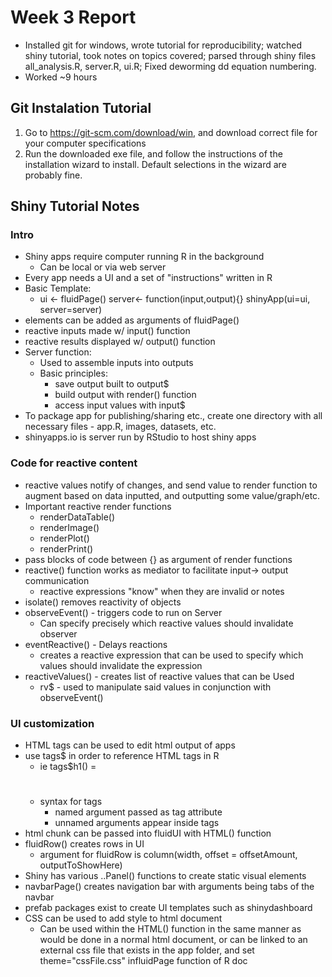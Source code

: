 # Week 3 Report
* Installed git for windows, wrote tutorial for reproducibility; watched shiny tutorial, took notes on topics covered; parsed through shiny files all_analysis.R, server.R, ui.R; Fixed deworming dd equation numbering.
* Worked ~9 hours

## Git Instalation Tutorial 

1. Go to https://git-scm.com/download/win, and download correct file for your computer specifications
2. Run the downloaded exe file, and follow the instructions of the installation wizard to install. Default selections in the wizard are probably fine.

## Shiny Tutorial Notes
### Intro
* Shiny apps require computer running R in the background
  * Can be local or via web server
* Every app needs a UI and a set of "instructions" written in R
* Basic Template:
  * ui <- fluidPage()
    server<- function(input,output){}
    shinyApp(ui=ui, server=server)
* elements can be added as arguments of fluidPage()
* reactive inputs made w/ input() function
* reactive results displayed w/ output() function
* Server function:
  * Used to assemble inputs into outputs
  * Basic principles:
    * save output built to output$
    * build output with render() function
    * access input values with input$
* To package app for publishing/sharing etc., create one directory with all necessary files - app.R, images, datasets, etc.
* shinyapps.io is server run by RStudio to host shiny apps
### Code for reactive content
* reactive values notify of changes, and send value to render function to augment based on data inputted, and outputting some value/graph/etc.
* Important reactive render functions
  * renderDataTable()
  * renderImage()
  * renderPlot()
  * renderPrint()
* pass blocks of code between {} as argument of render functions
* reactive() function works as mediator to facilitate input-> output communication
  * reactive expressions "know" when they are invalid or notes
* isolate() removes reactivity of objects
* observeEvent() - triggers code to run on Server
  * Can specify precisely which reactive values should invalidate observer
* eventReactive() - Delays reactions
  * creates a reactive expression that can be used to specify which values should invalidate the expression
* reactiveValues() - creates list of reactive values that can be Used
  * rv$ - used to manipulate said values in conjunction with observeEvent()
### UI customization
* HTML tags can be used to edit html output of apps
* use tags$ in order to reference HTML tags in R
  * ie tags$h1() = <h1></h1>
  * syntax for tags
    * named argument passed as tag attribute
    * unnamed arguments appear inside tags
* html chunk can be passed into fluidUI with HTML() function
* fluidRow() creates rows in UI
    * argument for fluidRow is column(width, offset = offsetAmount, outputToShowHere)
* Shiny has various ..Panel() functions to create static visual elements
* navbarPage() creates navigation bar with arguments being tabs of the navbar
* prefab packages exist to create UI templates such as shinydashboard
* CSS can be used to add style to html document
  * Can be used within the HTML() function in the same manner as would be done in a normal html document, or can be linked to an external css file that exists in the app folder, and set theme="cssFile.css" influidPage function of R doc
